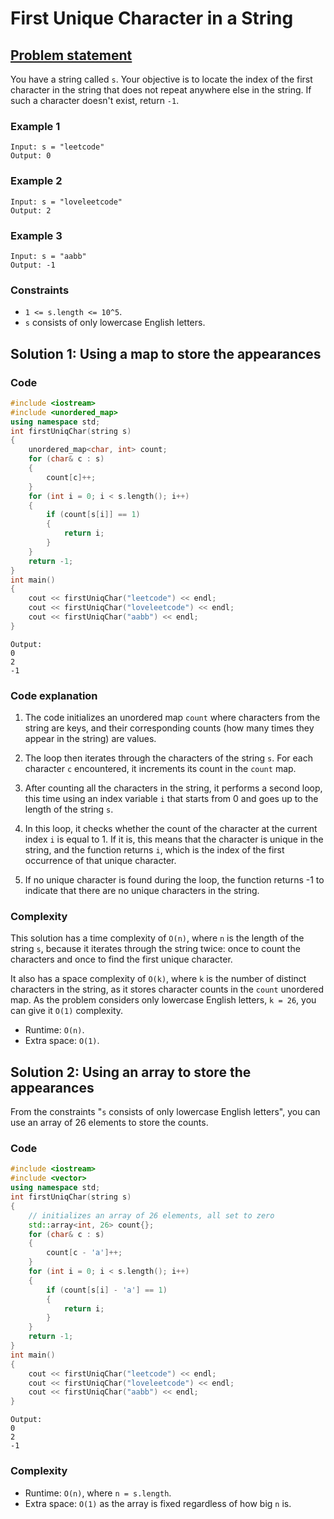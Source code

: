 # First Unique Character in a String

## [Problem statement](https://leetcode.com/problems/first-unique-character-in-a-string/)

You have a string called `s`. Your objective is to locate the index of the first character in the string that does not repeat anywhere else in the string. If such a character doesn't exist, return `-1`.

### Example 1
```text
Input: s = "leetcode"
Output: 0
```

### Example 2
```text
Input: s = "loveleetcode"
Output: 2
```

### Example 3
```text
Input: s = "aabb"
Output: -1
``` 

### Constraints

* `1 <= s.length <= 10^5`.
* `s` consists of only lowercase English letters.

## Solution 1: Using a map to store the appearances

### Code
```cpp
#include <iostream>
#include <unordered_map>
using namespace std;
int firstUniqChar(string s) 
{
    unordered_map<char, int> count;
    for (char& c : s) 
    {
        count[c]++;
    }
    for (int i = 0; i < s.length(); i++) 
    {
        if (count[s[i]] == 1) 
        {
            return i;
        }
    }
    return -1;
}
int main() 
{
    cout << firstUniqChar("leetcode") << endl;
    cout << firstUniqChar("loveleetcode") << endl;
    cout << firstUniqChar("aabb") << endl;
}
```
```text
Output:
0
2
-1
```

### Code explanation

1. The code initializes an unordered map `count` where characters from the string are keys, and their corresponding counts (how many times they appear in the string) are values.

2. The loop then iterates through the characters of the string `s`. For each character `c` encountered, it increments its count in the `count` map.

3. After counting all the characters in the string, it performs a second loop, this time using an index variable `i` that starts from 0 and goes up to the length of the string `s`.

4. In this loop, it checks whether the count of the character at the current index `i` is equal to 1. If it is, this means that the character is unique in the string, and the function returns `i`, which is the index of the first occurrence of that unique character.

5. If no unique character is found during the loop, the function returns -1 to indicate that there are no unique characters in the string.


### Complexity
This solution has a time complexity of `O(n)`, where `n` is the length of the string `s`, because it iterates through the string twice: once to count the characters and once to find the first unique character. 

It also has a space complexity of `O(k)`, where `k` is the number of distinct characters in the string, as it stores character counts in the `count` unordered map. As the problem considers only lowercase English letters, `k = 26`, you can give it `O(1)` complexity.

* Runtime: `O(n)`.
* Extra space: `O(1)`.

## Solution 2: Using an array to store the appearances

From the constraints "`s` consists of only lowercase English letters", you can use an array of 26 elements to store the counts.

### Code
```cpp
#include <iostream>
#include <vector>
using namespace std;
int firstUniqChar(string s) 
{
    // initializes an array of 26 elements, all set to zero
    std::array<int, 26> count{};
    for (char& c : s) 
    {
        count[c - 'a']++;
    }
    for (int i = 0; i < s.length(); i++) 
    {
        if (count[s[i] - 'a'] == 1) 
        {
            return i;
        }
    }
    return -1;
}
int main() 
{
    cout << firstUniqChar("leetcode") << endl;
    cout << firstUniqChar("loveleetcode") << endl;
    cout << firstUniqChar("aabb") << endl;
}
```
```text
Output:
0
2
-1
```

### Complexity
* Runtime: `O(n)`, where `n = s.length`.
* Extra space: `O(1)` as the array is fixed regardless of how big `n` is.


